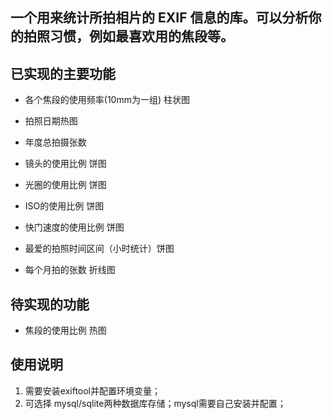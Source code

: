 ## 一个用来统计所拍相片的 EXIF 信息的库。可以分析你的拍照习惯，例如最喜欢用的焦段等。

## 已实现的主要功能
- 各个焦段的使用频率(10mm为一组) 柱状图  
- 拍照日期热图
- 年度总拍摄张数
- 镜头的使用比例 饼图
- 光圈的使用比例 饼图
- ISO的使用比例 饼图
- 快门速度的使用比例 饼图
- 最爱的拍照时间区间（小时统计）饼图

- 每个月拍的张数 折线图

## 待实现的功能
- 焦段的使用比例 热图


## 使用说明
1. 需要安装exiftool并配置环境变量；
2. 可选择 mysql/sqlite两种数据库存储；mysql需要自己安装并配置；